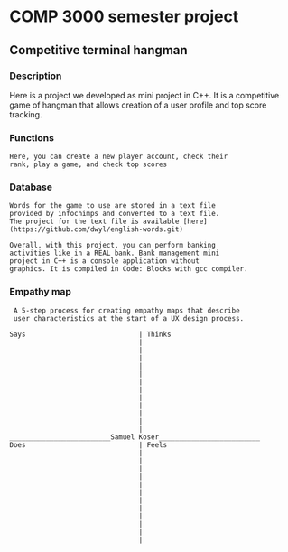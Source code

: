 # COMP 3000 semester project
## Competitive terminal hangman

### Description 
Here is a project we developed as mini project in C++.
It is a competitive game of hangman that allows creation
of a user profile and top score tracking.
 ### Functions
    Here, you can create a new player account, check their 
    rank, play a game, and check top scores
### Database
    Words for the game to use are stored in a text file
    provided by infochimps and converted to a text file.
    The project for the text file is available [here](https://github.com/dwyl/english-words.git)

    Overall, with this project, you can perform banking 
    activities like in a REAL bank. Bank management mini 
    project in C++ is a console application without 
    graphics. It is compiled in Code: Blocks with gcc compiler.

### Empathy map
     A 5-step process for creating empathy maps that describe 
     user characteristics at the start of a UX design process.
```
Says                            | Thinks
                                |
                                |
                                |
                                |
                                |
                                |
                                |
                                |
                                |
                                |
                                |
                                |
_________________________Samuel Koser_________________________
Does                            | Feels
                                |
                                |
                                |
                                |
                                |
                                |
                                |
                                |
                                |
                                |
                                |
                                |
```